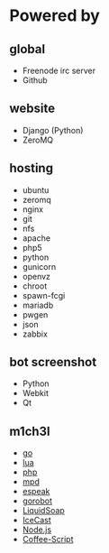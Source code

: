 Powered by
==========

global
------

- Freenode irc server
- Github

website
-------

- Django (Python)
- ZeroMQ

hosting
-------

- ubuntu
- zeromq
- nginx
- git
- nfs
- apache
- php5
- python
- gunicorn
- openvz
- chroot
- spawn-fcgi
- mariadb
- pwgen
- json
- zabbix

bot screenshot
--------------

- Python
- Webkit
- Qt

m1ch3l
------

- [go](http://golang.org/)
- [lua](http://www.lua.org/)
- [php](http://php.net/)
- [mpd](http://mpd.wikia.com/)
- [espeak](http://espeak.sourceforge.net/)
- [gorobot](https://github.com/aimxhaisse/gorobot)
- [LiquidSoap](https://github.com/savonet/liquidsoap)
- [IceCast](http://www.icecast.org/)
- [Node.js](http://nodejs.org/)
- [Coffee-Script](http://coffeescript.org/)
